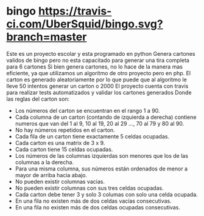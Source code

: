 # bingo https://travis-ci.com/UberSquid/bingo.svg?branch=master
Este es un proyecto escolar y esta programado en python 
Genera cartones validos de bingo pero no esta capacitado para generar una tira completa para 6 cartones
Si bien genera cartones, no lo hace de la manera mas eficiente, ya que utilizamos un algoritmo de otro proyecto pero en php.
El carton es generado aleatoriamente por lo que puede que al algoritmo le lleve 50 intentos generar un carton o 2000 
El proyecto cuenta con travis para realizar tests automatizados y validar los cartones generados
Donde las reglas del carton son: 
- Los números del carton se encuentran en el rango 1 a 90.
- Cada columna de un carton (contando de izquierda a derecha) contiene numeros que van del 1 al 9, 10 al 19, 20 al 29 ..., 70 al 79 y 80 al 90.
- No hay números repetidos en el carton.
- Cada fila de un carton tiene exactamente 5 celdas ocupadas.
- Cada carton es una matrix de 3 x 9.
- Cada carton tiene 15 celdas ocupadas.
- Los números de las columnas izquierdas son menores que los de las columnas a la derecha.
- Para una misma columna, sus números están ordenados de menor a mayor de arriba hacia abajo.
- No pueden existir columnas vacias.
- No pueden existir columnas con sus tres celdas ocupadas.
- Cada carton debe tener 3 y solo 3 columas con solo una celda ocupada.
- En una fila no existen más de dos celdas vacías consecutivas.
- En una fila no existen más de dos celdas ocupadas consecutivas.

